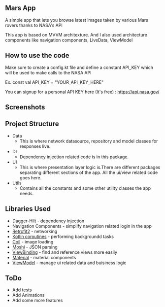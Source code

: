 ## Mars App
A simple app that lets you browse latest images taken by various Mars rovers thanks to NASA's API

This app is based on MVVM architexture. And I also used architecture components like navigation components, LiveData, ViewModel

## How to use the code
Make sure to create a config.kt file and define a constant API_KEY which will be used to make calls to the NASA API

Ex. const val API_KEY = "YOUR_API_KEY_HERE"

You can signup for a personal API KEY here (It's free) : https://api.nasa.gov/

## Screenshots


## Project Structure

* Data
   * This is where network datasource, repository and model classes for responses live.
* DI
   * Dependency injection related code is in this package.
* UI
   * This is where presentation layer logic is.There are different packages separating different sections of the app. All the ui/view related code goes here.
* Utils
   * Contains all the constants and some other utility classes the app needs.

## Libraries Used
* Dagger-Hilt - dependency injection
* Navigation Components - simplify navigation related login in the app
* [Retrofit2](https://square.github.io/retrofit/) - networking
* [Kotlin coroutines](https://github.com/Kotlin/kotlinx.coroutines#user-content-android) - performing backgroundd tasks
* [Coil](https://github.com/coil-kt/coil) - image loading
* [Moshi](https://github.com/square/moshi) - JSON parsing
* [ViewBinding](https://developer.android.com/topic/libraries/view-binding) - find and reference views more easily
* [Material](https://material.io/develop/android/docs/getting-started/) - material components
* [ViewModel](https://developer.android.com/topic/libraries/architecture/viewmodel) - manage ui related data and buisiness logic

## ToDo
* Add tests
* Add Animations
* Add some more features

